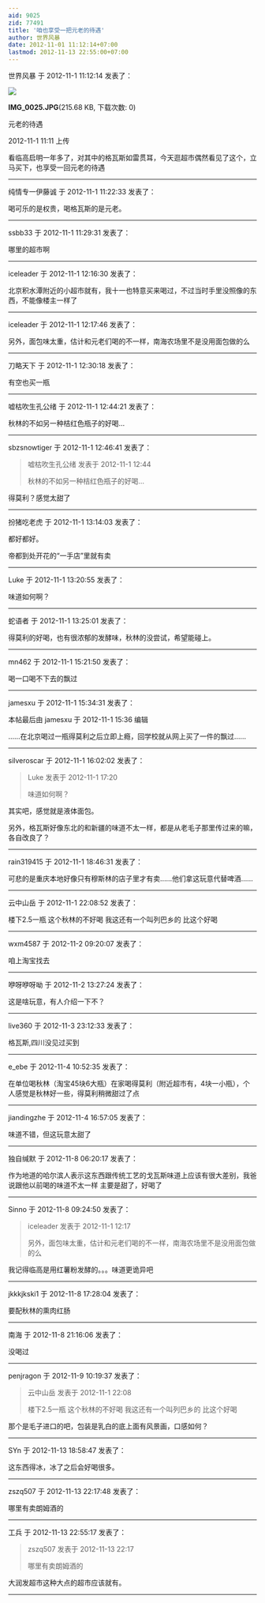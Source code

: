 ```yaml
---
aid: 9025
zid: 77491
title: '咱也享受一把元老的待遇'
author: 世界风暴
date: 2012-11-01 11:12:14+07:00
lastmod: 2012-11-13 22:55:00+07:00
---
```


世界风暴 于 2012-11-1 11:12:14 发表了：

![](https://cdn.jsdelivr.net/gh/lzjluzijie/beichao@main/static/img/1111439d1iw2tmrhc2zys1.jpg)



**IMG\_0025.JPG**(215.68 KB, 下载次数: 0)



元老的待遇



2012-11-1 11:11 上传



看临高启明一年多了，对其中的格瓦斯如雷贯耳，今天逛超市偶然看见了这个，立马买下，也享受一回元老的待遇

---------

纯情专一伊藤诚 于 2012-11-1 11:22:33 发表了：

喝可乐的是权贵，喝格瓦斯的是元老。

---------

ssbb33 于 2012-11-1 11:29:31 发表了：

哪里的超市啊

---------

iceleader 于 2012-11-1 12:16:30 发表了：

北京积水潭附近的小超市就有，我十一也特意买来喝过，不过当时手里没照像的东西，不能像楼主一样了

---------

iceleader 于 2012-11-1 12:17:46 发表了：

另外，面包味太重，估计和元老们喝的不一样，南海农场里不是没用面包做的么

---------

刀略天下 于 2012-11-1 12:30:18 发表了：

有空也买一瓶

---------

嘘枯吹生孔公绪 于 2012-11-1 12:44:21 发表了：

秋林的不如另一种桔红色瓶子的好喝…

---------

sbzsnowtiger 于 2012-11-1 12:46:41 发表了：

> 嘘枯吹生孔公绪 发表于 2012-11-1 12:44
> 
> 秋林的不如另一种桔红色瓶子的好喝…



得莫利？感觉太甜了

---------

扮猪吃老虎 于 2012-11-1 13:14:03 发表了：

都好都好。

帝都到处开花的“一手店”里就有卖

---------

Luke 于 2012-11-1 13:20:55 发表了：

味道如何啊？

---------

蛇语者 于 2012-11-1 13:25:01 发表了：

得莫利的好喝，也有很浓郁的发酵味，秋林的没尝试，希望能碰上。

---------

mn462 于 2012-11-1 15:21:50 发表了：

喝一口喝不下去的飘过

---------

jamesxu 于 2012-11-1 15:34:31 发表了：

本帖最后由 jamesxu 于 2012-11-1 15:36 编辑 

……在北京喝过一瓶得莫利之后立即上瘾，回学校就从网上买了一件的飘过……

---------

silveroscar 于 2012-11-1 16:02:02 发表了：

> Luke 发表于 2012-11-1 17:20
> 
> 味道如何啊？



其实吧，感觉就是液体面包。

另外，格瓦斯好像东北的和新疆的味道不太一样，都是从老毛子那里传过来的嘛，各自改良了？

---------

rain319415 于 2012-11-1 18:46:31 发表了：

可悲的是重庆本地好像只有穆斯林的店子里才有卖……他们拿这玩意代替啤酒……

---------

云中山岳 于 2012-11-1 22:08:52 发表了：

楼下2.5一瓶 这个秋林的不好喝 我这还有一个叫列巴乡的 比这个好喝

---------

wxm4587 于 2012-11-2 09:20:07 发表了：

咱上淘宝找去

---------

咿呀咿呀呦 于 2012-11-2 13:27:24 发表了：

这是啥玩意，有人介绍一下不？

---------

live360 于 2012-11-3 23:12:33 发表了：

格瓦斯,四川没见过买到

---------

e_ebe 于 2012-11-4 10:52:35 发表了：

在单位喝秋林（淘宝45块6大瓶）在家喝得莫利（附近超市有，4块一小瓶），个人感觉是秋林好一些，得莫利稍微甜过了点

---------

jiandingzhe 于 2012-11-4 16:57:05 发表了：

味道不错，但这玩意太甜了

---------

独自缄默 于 2012-11-8 06:20:17 发表了：

作为地道的哈尔滨人表示这东西跟传统工艺的戈瓦斯味道上应该有很大差别，我爸说跟他以前喝的味道不太一样 主要是甜了，好喝了

---------

Sinno 于 2012-11-8 09:24:50 发表了：

> iceleader 发表于 2012-11-1 12:17
> 
> 另外，面包味太重，估计和元老们喝的不一样，南海农场里不是没用面包做的么



我记得临高是用红薯粉发酵的。。。味道更诡异吧

---------

jkkkjkski1 于 2012-11-8 17:28:04 发表了：

要配秋林的熏肉红肠

---------

南海 于 2012-11-8 21:16:06 发表了：

没喝过

---------

penjragon 于 2012-11-9 10:19:37 发表了：

> 云中山岳 发表于 2012-11-1 22:08
> 
> 楼下2.5一瓶 这个秋林的不好喝 我这还有一个叫列巴乡的 比这个好喝



那个是毛子进口的吧，包装是乳白的底上面有风景画，口感如何？

---------

SYn 于 2012-11-13 18:58:47 发表了：

这东西得冰，冰了之后会好喝很多。

---------

zszq507 于 2012-11-13 22:17:48 发表了：

哪里有卖朗姆酒的

---------

工兵 于 2012-11-13 22:55:17 发表了：

> zszq507 发表于 2012-11-13 22:17
> 
> 哪里有卖朗姆酒的



大润发超市这种大点的超市应该就有。

---------

